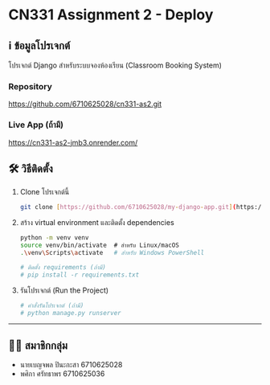 # CN331 Assignment 2 - Deploy

## ℹ️ ข้อมูลโปรเจกต์
โปรเจกต์ Django สำหรับระบบจองห้องเรียน (Classroom Booking System)

### Repository
https://github.com/6710625028/cn331-as2.git

### Live App (ถ้ามี)
https://cn331-as2-jmb3.onrender.com/


## 🛠️ วิธีติดตั้ง
1. Clone โปรเจกต์นี้
    ```bash
    git clone [https://github.com/6710625028/my-django-app.git](https://github.com/6710625028/my-django-app.git)
    ```
2. สร้าง virtual environment และติดตั้ง dependencies
    ```bash
    python -m venv venv
    source venv/bin/activate  # สำหรับ Linux/macOS
    .\venv\Scripts\activate   # สำหรับ Windows PowerShell
    
    # ติดตั้ง requirements (ถ้ามี)
    # pip install -r requirements.txt
    ```
3. รันโปรเจกต์ (Run the Project)
    ```bash
    # คำสั่งรันโปรเจกต์ (ถ้ามี)
    # python manage.py runserver
    ```
    
---

## 🧑‍💻 สมาชิกกลุ่ม
* นายเบญจพล ปินะกะสา 6710625028
* พศิกา ศรัทธาพร 6710625036

